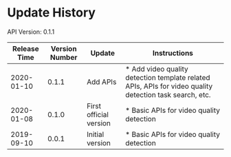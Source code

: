 # Update History #
API Version: 0.1.1

|Release Time|Version Number|Update|Instructions|
|---|---|---|---|
|2020-01-10|0.1.1|Add APIs|* Add video quality detection template related APIs, APIs for video quality detection task search, etc.|
|2020-01-08|0.1.0|First official version|* Basic APIs for video quality detection|
|2019-09-10|0.0.1|Initial version|* Basic APIs for video quality detection|


